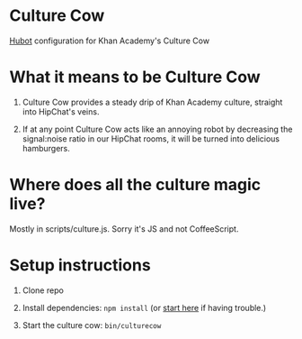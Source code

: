 Culture Cow
===========

<a href="http://hubot.github.com/">Hubot</a> configuration for Khan Academy's
Culture Cow

What it means to be Culture Cow
====================

1) Culture Cow provides a steady drip of Khan Academy culture, straight into
HipChat's veins.

2) If at any point Culture Cow acts like an annoying robot by decreasing the
signal:noise ratio in our HipChat rooms, it will be turned into delicious
hamburgers.

Where does all the culture magic live?
======================================

Mostly in scripts/culture.js. Sorry it's JS and not CoffeeScript.

Setup instructions
==================

1) Clone repo

2) Install dependencies: ```npm install``` (or [start here](https://github.com/github/hubot/tree/master/docs) if having trouble.)

3) Start the culture cow: ```bin/culturecow```
